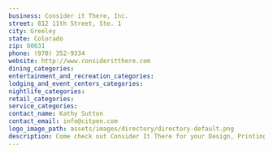 ```yaml
---
business: Consider it There, Inc.
street: 812 11th Street, Ste. 1
city: Greeley
state: Colorado
zip: 80631
phone: (970) 352-9334
website: http://www.consideritthere.com
dining_categories: 
entertainment_and_recreation_categories: 
lodging_and_event_centers_categories: 
nightlife_categories: 
retail_categories: 
service_categories: 
contact_name: Kathy Sutton
contact_email: info@citpen.com
logo_image_path: assets/images/directory/directory-default.png
description: Come check out Consider It There for your Design, Printing & Mailing needs.Â  Our Mailing Services are 2 fold -Â  For your Advertising Needs with Direct Mail and also Packaging and Shipping with FedEx and the USPS.Â  We are a quick stop for your Color & Black & White copies and Printing needs. Need Designing done for a NEW logo or a Business card, FlyerÂ  or Brochure we can help you out!Â  We'd love to meet you!Â  See you soon -Â  Kathy, Gary and Howie -Â  Our Shop Cat!
---
```

